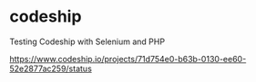 codeship
========

Testing Codeship with Selenium and PHP

https://www.codeship.io/projects/71d754e0-b63b-0130-ee60-52e2877ac259/status